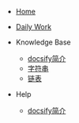 * [Home]()
* [Daily Work](daily/)
* Knowledge Base
  * [docsify简介](zh-cn/)
  * [字符串](data-structure/string/)
  * [链表](data-structure/linked_list/)

* Help
  * [docsify简介](zh-cn/)
